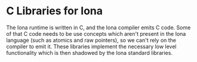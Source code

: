 # C Libraries for Iona

The Iona runtime is written in C, and the Iona compiler emits C code. Some of that C code needs to be use concepts which aren't present in the Iona language (such as atomics and raw pointers), so we can't rely on the compiler to emit it. These libraries implement the necessary low level functionality which is then shadowed by the Iona standard libraries. 
